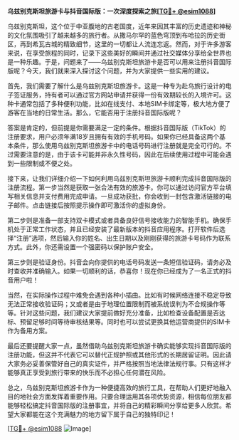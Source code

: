 **乌兹别克斯坦旅游卡与抖音国际版：一次深度探索之旅[[TG💪+ @esim1088](https://t.me/s/esim1088)]**

乌兹别克斯坦，这个位于中亚腹地的古老国度，近年来因其丰富的历史遗迹和神秘的文化氛围吸引了越来越多的旅行者。从撒马尔罕的蓝色穹顶到布哈拉的历史街区，再到希瓦古城的精致细节，这里的一切都让人流连忘返。然而，对于许多游客来说，在享受旅程的同时，记录下这些美好的瞬间并通过社交媒体分享给全世界也是一种乐趣。于是，问题来了——乌兹别克斯坦旅游卡是否可以用来注册抖音国际版呢？今天，我们就来深入探讨这个问题，并为大家提供一些实用的建议。

首先，我们需要了解什么是乌兹别克斯坦旅游卡。这是一种专为赴乌旅行设计的电子签证服务，持有者可以通过官方网站申请并获得一份有效期较长的入境许可。这种卡通常包括了多种便利功能，比如在线支付、本地SIM卡绑定等，极大地方便了游客在当地的日常生活。那么，它能否用于注册抖音国际版呢？

答案是肯定的，但前提是你需要满足一定的条件。根据抖音国际版（TikTok）的注册要求，用户必须年满18岁且拥有有效的手机号码。如果你已经具备这两个基本条件，那么使用乌兹别克斯坦旅游卡中的电话号码进行注册就是完全可行的。不过需要注意的是，由于该卡可能并非永久性号码，因此在后续使用过程中可能会遇到一些限制或不便之处。

接下来，让我们详细介绍一下如何利用乌兹别克斯坦旅游卡顺利完成抖音国际版的注册流程。第一步当然是获取一张合法有效的旅游卡。你可以通过访问官方平台填写相关信息并支付费用完成申请。一旦成功获批，你会收到一封包含激活链接的电子邮件。点击链接后按照提示操作即可激活你的虚拟身份。

第二步则是准备一部支持双卡模式或者具备良好信号接收能力的智能手机。确保手机处于正常工作状态，并且已经安装了最新版本的抖音应用程序。打开软件后选择“注册”选项，然后输入你的姓名、出生日期以及刚刚获得的旅游卡号码作为联系方式。此外，你还需设置一个强密码以保护账户安全。

第三步则是验证身份。抖音会向你提供的电话号码发送一条短信验证码，请务必及时查收并准确输入。如果一切顺利的话，恭喜你！现在你已经成为了一名正式的抖音用户啦！

当然，在实际操作过程中难免会遇到各种小插曲。比如有时候网络连接不稳定导致无法正常接收验证码；又或者是由于地理位置限制而被系统误判为不合规操作等等。针对这些问题，我们建议大家提前做好充分准备，比如检查设备配置是否达标、预留足够时间等待审核结果等。同时也可以尝试更换其他运营商提供的SIM卡作为备用方案。

最后还要提醒大家一点，虽然借助乌兹别克斯坦旅游卡确实能够实现抖音国际版的注册功能，但这并不代表它可以替代正规护照或其他形式的长期居留证明。因此请大家务必妥善保管好自己的真实证件，并严格按照当地法律法规行事。只有这样才能够真正享受到旅行带来的快乐而不必担心任何潜在风险。

总之，乌兹别克斯坦旅游卡作为一种便捷高效的旅行工具，在帮助人们更好地融入目的地社会方面发挥着重要作用。只要合理运用其各项优势资源，相信每位朋友都能够轻松搞定抖音国际版的注册事宜，并将自己的精彩瞬间分享给更多人欣赏。希望大家都能在这个充满魅力的地方留下属于自己的独特印记！

[[TG💪+ @esim1088](https://t.me/s/esim1088) ![Image](https://i.postimg.cc/4NQfJmqS/Snipaste-2025-05-13-00-14-12.png)]
